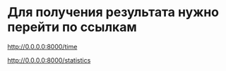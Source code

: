 
# Для получения результата нужно перейти по ссылкам

http://0.0.0.0:8000/time


http://0.0.0.0:8000/statistics
